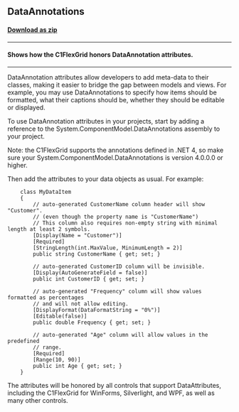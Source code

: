 ## DataAnnotations
#### [Download as zip](https://grapecity.github.io/DownGit/#/home?url=https://github.com/GrapeCity/ComponentOne-WinForms-Samples/tree/master/NetFramework\FlexGrid\CS\DataAnnotations)
____
#### Shows how the C1FlexGrid honors DataAnnotation attributes.
____
DataAnnotation attributes allow developers to add meta-data to their classes, making it easier to bridge the gap between models and views.
For example, you may use DataAnnotations to specify how items should be formatted, what their captions should be, whether they should be editable or displayed.

To use DataAnnotation attributes in your projects, start by adding a reference to the System.ComponentModel.DataAnnotations assembly to your project.

Note: the C1FlexGrid supports the annotations defined in .NET 4, so make sure your System.ComponentModel.DataAnnotations is version 4.0.0.0 or higher.

Then add the attributes to your data objects as usual. For example:

```
    class MyDataItem
    {
        // auto-generated CustomerName column header will show "Customer".
        // (even though the property name is "CustomerName")
        // This column also requires non-empty string with minimal length at least 2 symbols.
        [Display(Name = "Customer")]
        [Required]
        [StringLength(int.MaxValue, MinimumLength = 2)]
        public string CustomerName { get; set; }

        // auto-generated CustomerID column will be invisible.
        [Display(AutoGenerateField = false)]
        public int CustomerID { get; set; }

        // auto-generated "Frequency" column will show values formatted as percentages
        // and will not allow editing.
        [DisplayFormat(DataFormatString = "0%")]
        [Editable(false)]
        public double Frequency { get; set; }

        // auto-generated "Age" column will allow values in the predefined
        // range.
        [Required]
        [Range(10, 90)]
        public int Age { get; set; }
	}
```
The attributes will be honored by all controls that support DataAttributes, including the C1FlexGrid for WinForms, Silverlight, and WPF, as well as many other controls.
